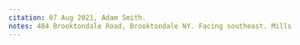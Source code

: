 ```yaml
---
citation: 07 Aug 2021, Adam Smith.
notes: 484 Brooktondale Road, Brooktondale NY. Facing southeast. Mills' home is behind photographer, Dalebrook to the left. In Gertrude Conant's recollections of Mills' store, she mentions the  stairs leading to the second floor on the western side.
---
```

